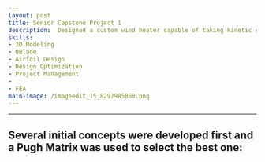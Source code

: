 ```yaml
---
layout: post
title: Senior Capstone Project 1
description:  Designed a custom wind heater capable of taking kinetic energy from the wind and convertind it directly to heat without an electrical interface.
skills: 
- 3D Modeling
- QBlade
- Airfoil Design
- Design Optimization
- Project Management
- 
- FEA
main-image: /imageedit_15_8297985868.png
---
```


---
## Several initial concepts were developed first and a Pugh Matrix was used to select the best one:
